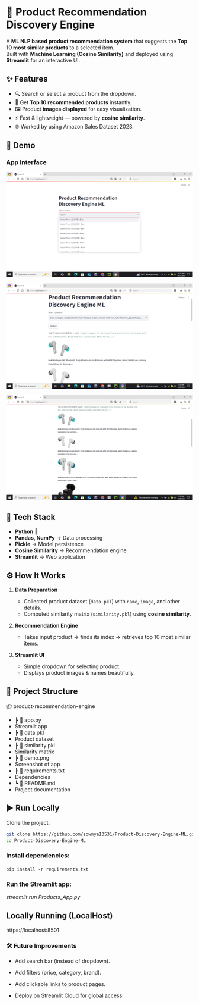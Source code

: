 # 🛒 Product Recommendation Discovery Engine 

A **ML NLP based product recommendation system** that suggests the **Top 10 most similar products** to a selected item.  
Built with **Machine Learning (Cosine Similarity)** and deployed using **Streamlit** for an interactive UI.  

## ✨ Features
- 🔍 Search or select a product from the dropdown.  
- 🤖 Get **Top 10 recommended products** instantly.  
- 🖼️ Product **images displayed** for easy visualization.  
- ⚡ Fast & lightweight — powered by **cosine similarity**.  
- 🌐 Worked by using Amazon Sales Dataset 2023.
  
## 📸 Demo
### App Interface
![Product Search](Search.png)  

![Product Discovery](Demo.png)

![Products](Demo%202.png)
  

## 🚀 Tech Stack
- **Python** 🐍  
- **Pandas, NumPy** → Data processing  
- **Pickle** → Model persistence  
- **Cosine Similarity** → Recommendation engine  
- **Streamlit** → Web application  

## ⚙️ How It Works
1. **Data Preparation**  
   - Collected product dataset (`data.pkl`) with `name`, `image`, and other details.  
   - Computed similarity matrix (`similarity.pkl`) using **cosine similarity**.  

2. **Recommendation Engine**  
   - Takes input product → finds its index → retrieves top 10 most similar items.  

3. **Streamlit UI**  
   - Simple dropdown for selecting product.  
   - Displays product images & names beautifully.  

## 📂 Project Structure

 📦 product-recommendation-engine 
 - ┣ 📜 app.py                 
 - Streamlit app 
 - ┣ 📜 data.pkl              
 - Product dataset 
 - ┣ 📜 similarity.pkl       
 - Similarity matrix 
 - ┣ 📜 demo.png             
 - Screenshot of app
 - ┣ 📜 requirements.txt     
 - Dependencies 
 - ┗ 📜 README.md            
 - Project documentation


## ▶️ Run Locally
Clone the project:
```bash
git clone https://github.com/sowmya13531/Product-Discovery-Engine-ML.git
cd Product-Discovery-Engine-ML
```

### Install dependencies:

```pip install -r requirements.txt```

### Run the Streamlit app:

*streamlit run Products_App.py*

## Locally Running (LocalHost)
https://localhost:8501

### 🛠️ Future Improvements

- Add search bar (instead of dropdown).

- Add filters (price, category, brand).

- Add clickable links to product pages.

- Deploy on Streamlit Cloud for global access.

